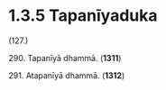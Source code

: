 # 1.3.5 Tapanīyaduka

(127.)

290\. Tapanīyā dhammā. (**1311**)

291\. Atapanīyā dhammā. (**1312**)
